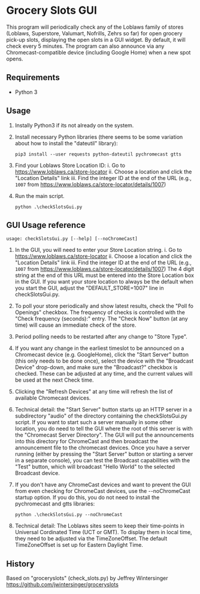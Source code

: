 Grocery Slots GUI
=================
This program will periodically check any of the Loblaws family of stores (Loblaws, Superstore, Valumart, Nofrills, Zehrs so far) for open grocery pick-up slots, displaying the open slots in a GUI widget.  By default, it will check every 5 minutes. The program can also announce via any Chromecast-compatible device (including Google Home) when a new spot opens.

Requirements
------------
* Python 3

Usage
-----
1. Instally Python3 if its not already on the system.

2. Install necessary Python libraries (there seems to be some variation about how to install the "dateutil" library):

    ```
    pip3 install --user requests python-dateutil pychromecast gtts
    ```

3. Find your Loblaws Store Location ID:
    i. Go to https://www.loblaws.ca/store-locator
    ii. Choose a location and click the "Location Details" link
    iii. Find the integer ID at the end of the URL (e.g., `1007` from https://www.loblaws.ca/store-locator/details/1007)

4. Run the main script.

    ```
    python .\checkSlotsGui.py
    ```
    
GUI Usage reference
---------------
```
usage: checkSlotsGui.py [--help] [--noChromeCast]
```

1. In the GUI, you will need to enter your Store Location string.
    i. Go to https://www.loblaws.ca/store-locator
    ii. Choose a location and click the "Location Details" link
    iii. Find the integer ID at the end of the URL (e.g., `1007` from https://www.loblaws.ca/store-locator/details/1007)
   The 4 digit string at the end of this URL must be entered into the Store Location box in the GUI.
   If you want your store location to always be the default when you start the GUI, adjust the "DEFAULT_STORE=1007" line in checkSlotsGui.py.

2. To poll your store periodically and show latest results, check the "Poll fo Openings" checkbox.  The frequency of checks is controlled with the "Check frequency (seconds):" entry.  The "Check Now" button (at any time) will cause an immediate check of the store.

3. Period polling needs to be restarted after any change to "Store Type".

4. If you want any change in the earliest timeslot to be announced on a Chromecast device (e.g. GoogleHome), click the "Start Server" button (this only needs to be done once), select the device with the "Broadcast Device" drop-down, and make sure the "Broadcast?" checkbox is checked.  These can be adjusted at any time, and the current values will be used at the next Check time.

5. Clicking the "Refresh Devices" at any time will refresh the list of available Chromecast devices.

6. Technical detail: the "Start Server" button starts up an HTTP server in a subdirectory "audio" of the directory containing the checkSlotsGui.py script.  If you want to start such a server manually in some other location, you do need to tell the GUI where the root of this server is with the "Chromecast Server Directory". The GUI will put the announcements into this directory for ChromeCast and then broadcast the announcement file to the chromecast devices.  Once you have a server running (either by pressing the "Start Server" button or starting a server in a separate console), you can test the Broadcast capabilities with the "Test" button, which will broadcast "Hello World" to the selected Broadcast device.
    
7. If you don't have any ChromeCast devices and want to prevent the GUI from even checking for ChromeCast devices, use the --noChromeCast startup option.  If you do this, you do not need to install the pychromecast and gtts libraries: 
    ```
    python .\checkSlotsGui.py --noChromeCast
    ```
    
8. Technical detail: The Loblaws sites seem to keep their time-points in Universal Cordinated Time (UCT or GMT).  To display them in local time, they need to be adjusted via the TimeZoneOffset.  The default TimeZoneOffset is set up for Eastern Daylight Time.

History
-------
Based on "groceryslots" (check_slots.py) by Jeffrey Wintersinger https://github.com/jwintersinger/groceryslots
